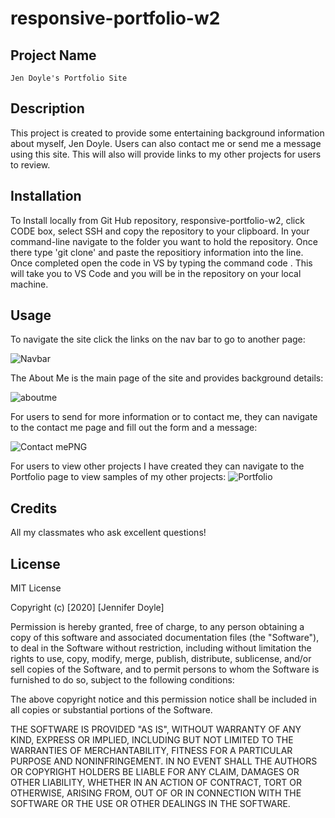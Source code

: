 # responsive-portfolio-w2
## Project Name 
    Jen Doyle's Portfolio Site 
    
## Description 
This project is created to provide some entertaining background information about myself, Jen Doyle.  Users can also contact me or  send me a message using this site.  This will also will provide links to my other projects for users to review.    

## Installation
To Install locally from Git Hub repository, responsive-portfolio-w2, click CODE box, select SSH and copy the repository to your clipboard.  In your command-line navigate to the folder you want to hold the repository.   Once there type 'git clone' and paste the repositiory information into the line.   Once completed open the code in VS by typing the command code .   This will take you to VS Code and you will be in the repository on your local machine. 

## Usage
To navigate the site click the links on the nav bar to go to another page:

![Navbar](https://user-images.githubusercontent.com/69594945/95664128-9d34e500-0b0a-11eb-8473-71b718d6daf1.PNG)

The About Me is the main page of the site and provides background details:

![aboutme](https://user-images.githubusercontent.com/69594945/95664140-c35a8500-0b0a-11eb-8c60-9dc383d51227.PNG)

For users to send for more information or to contact me, they can navigate to the contact me page and fill out the form and a message: 

![Contact mePNG](https://user-images.githubusercontent.com/69594945/95664149-d53c2800-0b0a-11eb-9fea-7924ab5ebbaf.PNG)

For users to view other projects I have created they can navigate to the Portfolio page to view samples of my other projects:
![Portfolio](https://user-images.githubusercontent.com/69594945/95664155-e38a4400-0b0a-11eb-8bd5-f61a13628b79.PNG)

## Credits
All my classmates who ask excellent questions!  

## License
MIT License

Copyright (c) [2020] [Jennifer Doyle]

Permission is hereby granted, free of charge, to any person obtaining a copy
of this software and associated documentation files (the "Software"), to deal
in the Software without restriction, including without limitation the rights
to use, copy, modify, merge, publish, distribute, sublicense, and/or sell
copies of the Software, and to permit persons to whom the Software is
furnished to do so, subject to the following conditions:

The above copyright notice and this permission notice shall be included in all
copies or substantial portions of the Software.

THE SOFTWARE IS PROVIDED "AS IS", WITHOUT WARRANTY OF ANY KIND, EXPRESS OR
IMPLIED, INCLUDING BUT NOT LIMITED TO THE WARRANTIES OF MERCHANTABILITY,
FITNESS FOR A PARTICULAR PURPOSE AND NONINFRINGEMENT. IN NO EVENT SHALL THE
AUTHORS OR COPYRIGHT HOLDERS BE LIABLE FOR ANY CLAIM, DAMAGES OR OTHER
LIABILITY, WHETHER IN AN ACTION OF CONTRACT, TORT OR OTHERWISE, ARISING FROM,
OUT OF OR IN CONNECTION WITH THE SOFTWARE OR THE USE OR OTHER DEALINGS IN THE
SOFTWARE.
